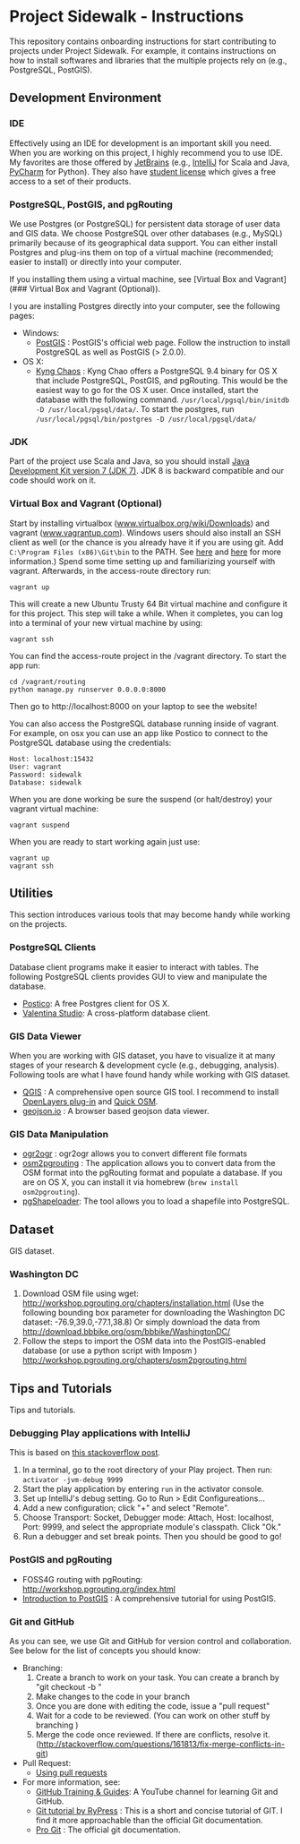 # Project Sidewalk - Instructions
This repository contains onboarding instructions for start contributing to
projects under Project Sidewalk. For example, it contains instructions on
how to install softwares and libraries that the multiple projects rely on
(e.g., PostgreSQL, PostGIS).

## Development Environment

### IDE
Effectively using an IDE for development is an important skill you need.
When you are working on this project, I highly recommend you to use IDE. 
My favorites are those offered by [JetBrains](https://www.jetbrains.com/) 
(e.g., [IntelliJ](https://www.jetbrains.com/idea/) for Scala and Java, [PyCharm](https://www.jetbrains.com/pycharm/) for Python).
They also have [student license](https://www.jetbrains.com/student/) which gives
a free access to a set of their products.

### PostgreSQL, PostGIS, and pgRouting
We use Postgres (or PostgreSQL) for persistent data storage of user data and GIS data. We choose
PostgreSQL over other databases (e.g., MySQL) primarily because of its geographical data support. 
You can either install Postgres and plug-ins them on top of a virtual machine (recommended; easier to install) or 
directly into your computer.

If you installing them using a virtual machine, see [Virtual Box and Vagrant](### Virtual Box and Vagrant (Optional)). 

I you are installing Postgres directly into your computer, see the following pages:

* Windows:
  * [PostGIS](http://postgis.net/windows_downloads) : PostGIS's official web page. Follow the instruction to install PostgreSQL as well as PostGIS (> 2.0.0).
* OS X:
  * [Kyng Chaos](http://www.kyngchaos.com/software/postgres) : Kyng Chao offers a PostgreSQL 9.4 binary for OS X that include PostgreSQL, PostGIS, and pgRouting. This would be the easiest way to go for the OS X user. Once installed, start the database with the following command. `/usr/local/pgsql/bin/initdb -D /usr/local/pgsql/data/`. To start the postgres, run `/usr/local/pgsql/bin/postgres -D /usr/local/pgsql/data/`

### JDK
Part of the project use Scala and Java, so you should install 
[Java Development Kit version 7 (JDK 7)](http://www.oracle.com/technetwork/java/javase/downloads/jdk7-downloads-1880260.html). 
JDK 8 is backward compatible and our code should work on it.

### Virtual Box and Vagrant (Optional)
Start by installing virtualbox (www.virtualbox.org/wiki/Downloads) and vagrant (www.vagrantup.com). 
Windows users should also install an SSH client as well (or the chance is you already have it if you are using git. 
Add `C:\Program Files (x86)\Git\bin` to the PATH. 
See [here](http://stackoverflow.com/questions/27768821/ssh-executable-not-found-in-any-directories-in-the-path)
and [here](https://gist.github.com/haf/2843680) for more information.)
Spend some time setting up and familiarizing yourself with vagrant. Afterwards, in the access-route directory run:

```
vagrant up
```

This will create a new Ubuntu Trusty 64 Bit virtual machine and configure it for this project. This step will take a while. When it completes, you can log into a terminal of your new virtual machine by using:

```
vagrant ssh
```

You can find the access-route project in the /vagrant directory. To start the app run:

```
cd /vagrant/routing
python manage.py runserver 0.0.0.0:8000
```

Then go to http://localhost:8000 on your laptop to see the website!

You can also access the PostgreSQL database running inside of vagrant. For example, on osx you can use an app like Postico to connect to the PostgreSQL database using the credentials:

```
Host: localhost:15432
User: vagrant
Password: sidewalk
Database: sidewalk
```

When you are done working be sure the suspend (or halt/destroy) your vagrant virtual machine:
```
vagrant suspend
```

When you are ready to start working again just use:
```
vagrant up
vagrant ssh
```

## Utilities
This section introduces various tools that may become handy while working on
the projects.

### PostgreSQL Clients
Database client programs make it easier to interact with tables.
The following PostgreSQL clients provides GUI to view and manipulate the database.
* [Postico](https://eggerapps.at/postico/): A free Postgres client for OS X.
* [Valentina Studio](https://www.valentina-db.com/en/valentina-studio-overview): A cross-platform database client.

### GIS Data Viewer
When you are working with GIS dataset, you have to visualize it at many stages of your research & development cycle (e.g., debugging, analysis). Following tools are what I have found handy
while working with GIS dataset.
* [QGIS](http://www.qgis.org/en/site/) : A comprehensive open source GIS tool. I recommend to install [OpenLayers plug-in](https://plugins.qgis.org/plugins/openlayers_plugin/) and [Quick OSM](https://plugins.qgis.org/plugins/QuickOSM/).
* [geojson.io](http://workshops.boundlessgeo.com/postgis-intro/) : A browser based geojson data viewer.

### GIS Data Manipulation
* [ogr2ogr](http://www.gdal.org/ogr2ogr.html) : ogr2ogr allows you to convert different file formats
* [osm2pgrouting](http://pgrouting.org/docs/tools/osm2pgrouting.html) : The application allows you to convert data from the OSM format into the pgRouting format and populate a database. If you are on OS X, you can install it via homebrew (`brew install osm2pgrouting`).
* [pgShapeloader](http://suite.opengeo.org/4.1/dataadmin/pgGettingStarted/pgshapeloader.html): The tool allows you to load a shapefile into PostgreSQL.

## Dataset
GIS dataset.

### Washington DC
1. Download OSM file using wget: http://workshop.pgrouting.org/chapters/installation.html (Use the following bounding box parameter for downloading the Washington DC dataset: -76.9,39.0,-77.1,38.8)
Or simply download the data from http://download.bbbike.org/osm/bbbike/WashingtonDC/
2. Follow the steps to import the OSM data into the PostGIS-enabled database (or use a python script with Imposm ) http://workshop.pgrouting.org/chapters/osm2pgrouting.html

## Tips and Tutorials
Tips and tutorials.

### Debugging Play applications with IntelliJ
This is based on [this stackoverflow post](http://stackoverflow.com/questions/19473941/how-to-debug-play-application-using-activator).
1. In a terminal, go to the root directory of your Play project. Then run: `activator -jvm-debug 9999`
2. Start the play application by entering `run` in the activator console.
3. Set up IntelliJ's debug setting. Go to Run > Edit Configureations...
4. Add a new configuration; click "+" and select "Remote".
5. Choose Transport: Socket, Debugger mode: Attach, Host: localhost, Port: 9999, and select the appropriate module's classpath. Click "Ok."
6. Run a debugger and set break points. Then you should be good to go!

### PostGIS and pgRouting
* FOSS4G routing with pgRouting: http://workshop.pgrouting.org/index.html
* [Introduction to PostGIS](http://workshops.boundlessgeo.com/postgis-intro/) : A comprehensive tutorial for using PostGIS.

### Git and GitHub
As you can see, we use Git and GitHub for version control and collaboration. See below for the list of concepts you should know:

* Branching:
  1. Create a branch to work on your task. You can create a branch by "git checkout -b <branch-name>"
  2. Make changes to the code in your branch
  3. Once you are done with editing the code, issue a "pull request"
  4. Wait for a code to be reviewed. (You can work on other stuff by branching )
  5. Merge the code once reviewed. If there are conflicts, resolve it. (http://stackoverflow.com/questions/161813/fix-merge-conflicts-in-git)
* Pull Request:
  * [Using pull requests](https://help.github.com/articles/using-pull-requests/)
* For more information, see:
  * [GitHub Training & Guides](https://www.youtube.com/watch?v=U8GBXvdmHT4): A YouTube channel for learning Git and GitHub.
  * [Git tutorial by RyPress](http://rypress.com/tutorials/git/index) : This is a short and concise tutorial of GIT. I find it more approachable than the official Git documentation.
  * [Pro Git](http://git-scm.com/doc) : The official git documentation.
